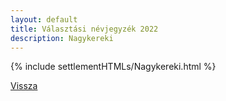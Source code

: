 ```yaml
---
layout: default
title: Választási névjegyzék 2022
description: Nagykereki
---
```


{% include settlementHTMLs/Nagykereki.html %}

[Vissza](./)